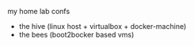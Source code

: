 my home lab confs

* the hive (linux host + virtualbox + docker-machine)
* the bees (boot2bocker based vms)
